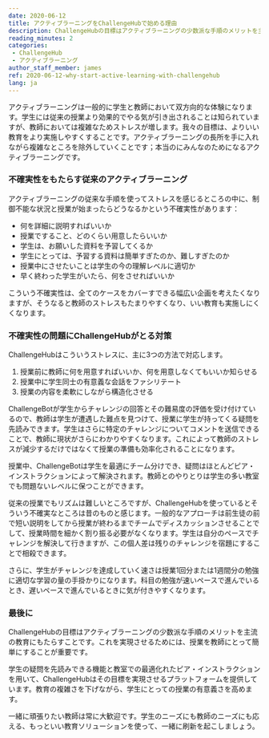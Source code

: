 ```yaml
---
date: 2020-06-12
title: アクティブラーニングをChallengeHubで始める理由
description: ChallengeHubの目標はアクティブラーニングの少数派な手順のメリットを主流の教育にもたらすことです。これを実現させるためには、授業を教師にとって簡単にすることが重要です。
reading_minutes: 2
categories:
 - ChallengeHub
 - アクティブラーニング
author_staff_member: james
ref: 2020-06-12-why-start-active-learning-with-challengehub
lang: ja
---
```


アクティブラーニングは一般的に学生と教師において双方向的な体験になります。学生には従来の授業より効果的でやる気が引き出されることは知られていますが、教師においては複雑なためストレスが増します。我々の目標は、よりいい教育をより実施しやすくすることです。アクティブラーニングの長所を手に入れながら複雑なところを除外していくことです；本当のにみんなのためになるアクティブラーニングです。

### 不確実性をもたらす従来のアクティブラーニング

アクティブラーニングの従来な手順を使ってストレスを感じるところの中に、制御不能な状況と授業が始まったらどうなるかという不確実性があります：

- 何を詳細に説明すればいいか
- 授業ですること、どのくらい用意したらいいか
- 学生は、お願いした資料を予習してくるか
- 学生にとっては、予習する資料は簡単すぎたのか、難しすぎたのか
- 授業中にさせたいことは学生の今の理解レベルに適切か
- 早く終わった学生がいたら、何をさせればいいか

こういう不確実性は、全てのケースをカバーすできる幅広い企画を考えたくなりますが、そうなると教師のストレスもたまりやすくなり、いい教育も実施しにくくなります。

### 不確実性の問題にChallengeHubがとる対策

ChallengeHubはこういうストレスに、主に3つの方法で対応します。

1. 授業前に教師に何を用意すればいいか、何を用意しなくてもいいか知らせる
1. 授業中に学生同士の有意義な会話をファシリテート
1. 授業の内容を柔軟にしながら構造化させる

ChallengeBotが学生からチャレンジの回答とその難易度の評価を受け付けているので、教師は学生が遭遇した難点を見つけて、授業に学生が持ってくる疑問を先読みできます。学生はさらに特定のチャレンジについてコメントを送信できることで、教師に現状がさらにわかりやすくなります。これによって教師のストレスが減少するだけではなくて授業の準備も効率化されることになります。

授業中、ChallengeBotは学生を最適にチーム分けでき、疑問はほとんどピア・インストラクションによって解決されます。教師とのやりとりは学生の多い教室でも問題ないレベルに保つことができます。

従来の授業でもリズムは難しいところですが、ChallengeHubを使っているとそういう不確実なところは昔のものと感じます。一般的なアプローチは前生徒の前で短い説明をしてから授業が終わるまでチームでディスカッションさせることでして、授業時間を細かく割り振る必要がなくなります。学生は自分のペースでチャレンジを解決して行きますが、この個人差は残りのチャレンジを宿題にすることで相殺できます。

さらに、学生がチャレンジを達成していく速さは授業1回分または1週間分の勉強に適切な学習の量の手掛かりになります。科目の勉強が速いペースで進んでいるとき、遅いペースで進んでいるときに気が付きやすくなります。

### 最後に

ChallengeHubの目標はアクティブラーニングの少数派な手順のメリットを主流の教育にもたらすことです。これを実現させるためには、授業を教師にとって簡単にすることが重要です。

学生の疑問を先読みできる機能と教室での最適化れたピア・インストラクションを用いて、ChallengeHubはその目標を実現させるプラットフォームを提供しています。教育の複雑さを下げながら、学生にとっての授業の有意義さを高めます。

一緒に頑張りたい教師は常に大歓迎です。学生のニーズにも教師のニーズにも応える、もっといい教育ソリューションを使って、一緒に刷新を起こしましょう。
